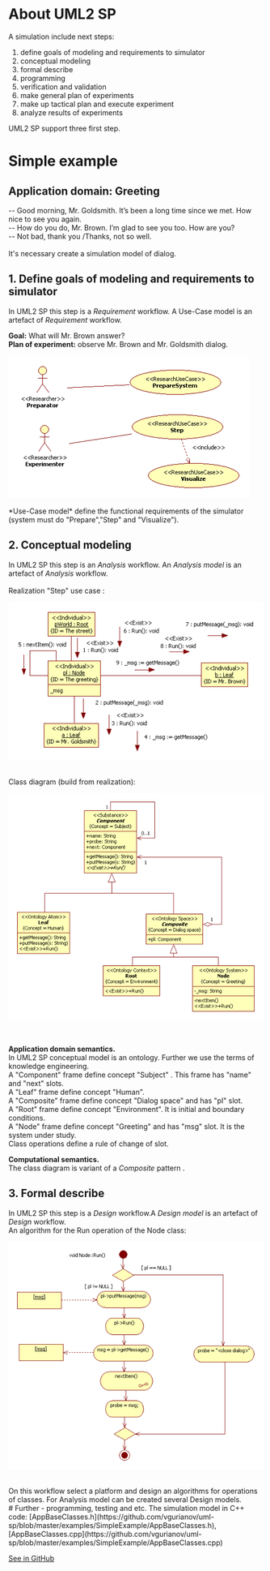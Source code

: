 # About UML2 SP
A simulation include next steps:
1. define goals of modeling and requirements to simulator
2. conceptual modeling
3. formal describe
4. programming
5. verification and validation
6. make general plan of experiments
7. make up tactical plan and execute experiment
8. analyze results of experiments

UML2 SP support three first step.

# Simple example
## Application domain: Greeting
-- Good morning, Mr. Goldsmith. It’s been a long time since we met. How nice to see you again.<br/>
-- How do you do, Mr. Brown. I’m glad to see you too. How are you?<br/>
-- Not bad, thank you /Thanks, not so well.<br/><br/>
It's necessary create a simulation model of dialog.

## 1. Define goals of modeling and requirements to simulator
In UML2 SP this step is a *Requirement* workflow. A Use-Case model is an artefact of *Requirement* workflow.

**Goal:** What will Mr. Brown answer?<br/>
**Plan of experiment:** observe Mr. Brown and Mr. Goldsmith dialog.<br/>

<p><img src="UseCase.png" alt="" /></p>
*Use-Case model* define the functional requirements of the simulator (system must do "Prepare","Step" and "Visualize").

## 2. Conceptual modeling
In UML2 SP this step is an *Analysis* workflow. An *Analysis model* is an artefact of *Analysis* workflow.<br/><br/>
Realization "Step" use case :
<p><img src="UseCaseRealization.png" alt="" /></p> <br>
Class diagram (build from realization):
<p><img src="SP%20ClassDiagram.png" alt="" /></p> <br>

**Application domain semantics.**<br>
In UML2 SP conceptual model is an ontology. Further we use the terms of knowledge engineering.<br>
A "Component" frame define concept "Subject" . This frame has "name" and "next" slots.<br>
A "Leaf" frame  define concept "Human".<br>
A "Composite" frame define concept "Dialog space" and has "pl" slot.<br>
A "Root" frame define concept "Environment". It is initial and boundary conditions.<br>
A "Node" frame define concept "Greeting" and has "msg" slot. It is the system under study.<br>
Class operations define a rule of change of slot.<br>

**Computational semantics.**<br> 
The class diagram is variant of a *Composite* pattern .<br>

## 3. Formal describe
In UML2 SP this step is a *Design* workflow.A *Design model* is an artefact of *Design* workflow.<br>
An algorithm for the Run operation of the Node class:<br>
<p><img src="ActivityDiagram1.png" alt="" /></p> <br>
On this workflow select a platform and design an algorithms for operations of classes. For Analysis model can be created several Design models.<br>
# Further - programming, testing and etc.
The simulation model in C++ code: [AppBaseClasses.h](https://github.com/vgurianov/uml-sp/blob/master/examples/SimpleExample/AppBaseClasses.h), [AppBaseClasses.cpp](https://github.com/vgurianov/uml-sp/blob/master/examples/SimpleExample/AppBaseClasses.cpp)<br>

[See in GitHub](https://github.com/vgurianov/uml-sp/tree/master/examples/SimpleExample) 
